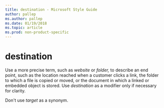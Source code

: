 ```yaml
---
title: destination - Microsoft Style Guide
author: pallep
ms.author: pallep
ms.date: 01/19/2018
ms.topic: article
ms.prod: non-product-specific
---
```


# destination

Use a more precise term, such as *website* or *folder,* to
describe an end point, such as the location reached when a
customer clicks a link, the folder to which a file is copied or
moved, or the document in which a linked or embedded object is
stored. Use *destination* as a modifier only if necessary for clarity.

Don't use *target* as a synonym.
